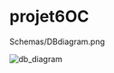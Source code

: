 # projet6OC

Schemas/DBdiagram.png

![db_diagram](https://github.com/[JeanUngerer]/[projet6OC]/Schemas/[front-init]/DBdiagram.png?raw=true)
